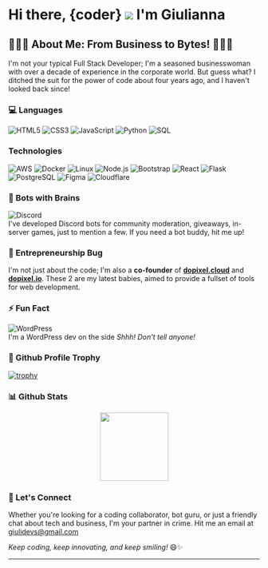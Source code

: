 # Hi there, {coder} ![](https://user-images.githubusercontent.com/18350557/176309783-0785949b-9127-417c-8b55-ab5a4333674e.gif) I'm Giulianna

## 👩‍💼🚀 About Me: From Business to Bytes! 🚀👩‍💼

I'm not your typical Full Stack Developer; I'm a seasoned businesswoman with over a decade of experience in the corporate world. But guess what? I ditched the suit for the power of code about four years ago, and I haven't looked back since!

### 💻 Languages

![HTML5](https://img.shields.io/badge/-HTML5-000?&logo=HTML5)
![CSS3](https://img.shields.io/badge/-CSS3-000?&logo=CSS3)
![JavaScript](https://img.shields.io/badge/-JavaScript-000?&logo=JavaScript)
![Python](https://img.shields.io/badge/-Python-000?&logo=Python)
![SQL](https://img.shields.io/badge/-SQL-000?&logo=MySQL)

### Technologies

![AWS](https://img.shields.io/badge/-AWS-000?&logo=Amazon-AWS&logoColor=F90)
![Docker](https://img.shields.io/badge/-Docker-000?&logo=Docker)
![Linux](https://img.shields.io/badge/-Linux-000?&logo=Linux)
![Node.js](https://img.shields.io/badge/-Node.js-000?&logo=node.js)
![Bootstrap](https://img.shields.io/badge/-Bootstrap-000?&logo=Bootstrap)
![React](https://img.shields.io/badge/-React-000?&logo=React)
![Flask](https://img.shields.io/badge/-Flask-000?&logo=Flask)
![PostgreSQL](https://img.shields.io/badge/-PostgreSQL-000?&logo=PostgreSQL)
![Figma](https://img.shields.io/badge/-Figma-000?&logo=Figma)
![Cloudflare](https://img.shields.io/badge/-Cloudflare-000?&logo=cloudflare)

### 🤖 Bots with Brains 
![Discord](https://img.shields.io/badge/-Discord-000?&logo=Discord)   
I've developed Discord bots for community moderation, giveaways, in-server games, just to mention a few. If you need a bot buddy, hit me up!

### 🚀 Entrepreneurship Bug 
I'm not just about the code; I'm also a **co-founder** of [**dopixel.cloud**](https://dopixel.cloud) and [**dopixel.io**](https://dopixel.io). These 2 are my latest babies, aimed to provide a fullset of tools for web development. 

### ⚡ Fun Fact 
![WordPress](https://img.shields.io/badge/-WordPress-000?&logo=wordpress)   
I'm a WordPress dev on the side *Shhh! Don't tell anyone!* 

### 🥇 Github Profile Trophy
[![trophy](https://github-profile-trophy.vercel.app/?username=giulianac-git&theme=discord&no-frame=true&no-bg=true)](https://github.com/giulianac-git/github-profile-trophy)

### 📊 Github Stats
<p align="center">
<a href="https://www.github.com/giulianac-git"><img height="137px" src="https://github-readme-stats.vercel.app/api/top-langs/?username=giulianac-git&hide=html&hide_title=true&hide_border=true&layout=compact&langs_count=6&text_color=000&icon_color=fff&bg_color=0,52fa5a,4dfcff,c64dff" /></a>
<p/>

### 🤝 Let's Connect 
Whether you're looking for a coding collaborator, bot guru, or just a friendly chat about tech and business, I'm your partner in crime. Hit me an email at [giulidevs@gmail.com](giulidevs@gmail.com)

*Keep coding, keep innovating, and keep smiling!* 😄✨

---
